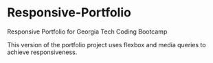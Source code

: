 # Responsive-Portfolio
Responsive Portfolio for Georgia Tech Coding Bootcamp

This version of the portfolio project uses flexbox and media queries to achieve responsiveness.
